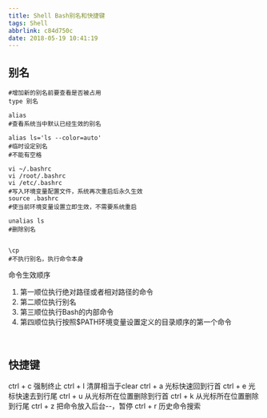 ```yaml
---
title: Shell Bash别名和快捷键
tags: Shell
abbrlink: c84d750c
date: 2018-05-19 10:41:19
---
```


## 别名
```
#增加新的别名前要查看是否被占用
type 别名

alias
#查看系统当中默认已经生效的别名

alias ls='ls --color=auto'
#临时设定别名
#不能有空格

vi ~/.bashrc
vi /root/.bashrc
vi /etc/.bashrc
#写入环境变量配置文件，系统再次重启后永久生效
source .bashrc
#使当前环境变量设置立即生效，不需要系统重启

unalias ls
#删除别名


\cp
#不执行别名，执行命令本身
```

命令生效顺序
1. 第一顺位执行绝对路径或者相对路径的命令
2. 第二顺位执行别名
3. 第三顺位执行Bash的内部命令
4. 第四顺位执行按照$PATH环境变量设置定义的目录顺序的第一个命令

<br>

## 快捷键
ctrl + c 强制终止
ctrl + l 清屏相当于clear
ctrl + a 光标快速回到行首
ctrl + e 光标快速去到行尾
ctrl + u 从光标所在位置删除到行首
ctrl + k 从光标所在位置删除到行尾
ctrl + z 把命令放入后台--，暂停
ctrl + r 历史命令搜索